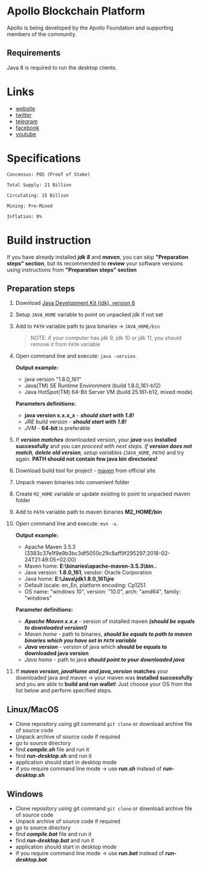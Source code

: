 # Apollo Blockchain Platform 
Apollo is being developed by the Apollo Foundation and supporting members of the community.

## Requirements
Java 8 is required to run the desktop clients.



# Links #
- [website](https://Apollocurrency.com)
- [twitter](https://Twitter.com/Apollocurrency)
- [telegram](https://T.me/apollocommunity)
- [facebook](https://www.facebook.com/Apolloprivacycoin)
- [youtube](https://www.youtube.com/channel/UCZbB3PAUlkSKuBYEMG-l_CQ)


# Specifications #


    Concensus: POS (Proof of Stake)
    
    Total Supply: 21 Billion
    
    Circulating: 15 Billion
    
    Mining: Pre-Mined
    
    Inflation: 0%

# Build instruction #
If you have already installed ___jdk 8___ and ___maven___, you can skip __"Preparation steps" section__, but its recommended to __review__ 
your software versions using instructions from __"Preparation steps" section__
## Preparation steps ##
   1. Download [Java Development Kit (jdk), version 8](http://www.oracle.com/technetwork/java/javase/downloads/jdk8-downloads-2133151.html)
   2. Setup `JAVA_HOME` variable to point on unpacked jdk if not set
   3. Add to `PATH` variable path to java binaries -> `JAVA_HOME/bin`
      > NOTE: if your computer has jdk 9, jdk 10 or jdk 11, you should remove it from `PATH` variable
   4. Open command line and execute: `java -version`. 
        
        __Output example:__ 
        * java version "1.8.0_161"
        * Java(TM) SE Runtime Environment (build 1.8.0_161-b12)
        * Java HotSpot(TM) 64-Bit Server VM (build 25.161-b12, mixed mode)

        __Parameters definitions:__
        * __java version x.x.x_x__ - ___should start with 1.8!___
        * _JRE_ build version - ___should start with 1.8!___
        * _JVM_ - __64-bit__ is preferable
   5. If ___version matches___ downloaded version, your ___java___ was __installed successfully__ and you can __proceed with next steps_. If __version
   does not
   match__,
   ___delete old version___, _setup
    variables_ (`JAVA_HOME`, `PATH`)_ and try again. __PATH should not contain few java bin directories!__
   6. Download build tool for project - [maven](https://archive.apache.org/dist/maven/maven-3/3.5.2/binaries/) from official site
   7. Unpack maven binaries into convenient folder
   8. Create `M2_HOME` variable or update existing to point to unpacked maven folder
   9. Add to `PATH` variable path to maven binaries __M2_HOME/bin__
   10. Open command line and execute: `mvn -v`. 
   
        __Output example:__
        * Apache Maven 3.5.3 (3383c37e1f9e9b3bc3df5050c29c8aff9f295297;2018-02-24T21:49:05+02:00)
        * Maven home: __E:\binaries\apache-maven-3.5.3\bin\..__
        * Java version: __1.8.0_161__, vendor: Oracle Corporation
        * Java home: __E:\Java\jdk1.8.0_161\jre__
        * Default locale: en_En, platform encoding: Cp1251
        * OS name: "windows 10", version: "10.0", arch: "amd64", family: "windows"
    
        __Parameter definitions:__
        * ___Apache Maven x.x.x___ - version of installed maven ___(should be equals to downloaded version!)___
        * _Maven home_ - path to binaries, ___should be equals to path to maven binaries which you have set in `PATH` variable___
        * ___Java version___ - version of java which __should be equals to downloaded java version__
        * _Java home_ - path to java ___should point to your downloaded java___
   11. If ___maven version, javaHome and java_version___ __matches__ your downloaded java and maven -> your maven was __installed successfully__ and
   you are able to __build and run wallet__! Just choose your OS from the list below and perform specified steps.

## Linux/MacOS
   * Clone repository using git command `git clone` or download archive file of source code
   * Unpack archive of source code if required
   * go to source directory
   * find ___compile.sh___ file and run it
   * find ___run-desktop.sh___ and run it
   * application should start in desktop mode
   * if you require command line mode -> use ___run.sh___ instead of ___run-desktop.sh___

## Windows
   * Clone repository using git command `git clone` or download archive file of source code
   * Unpack archive of source code if required
   * go to source directory
   * find ___compile.bat___ file and run it
   * find ___run-desktop.bat___ and run it
   * application should start in desktop mode
   * if you require command line mode -> use ___run.bat___ instead of ___run-desktop.bat___



